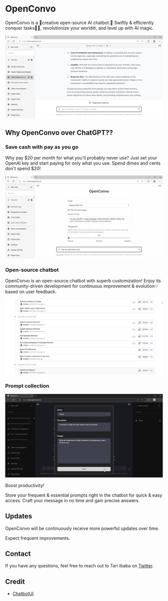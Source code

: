 # OpenConvo

OpenConvo is a 🎨creative open-source AI chatbot.🤖 Swiftly & efficiently conquer tasks🏃‍♂️, revolutionize your world🌐, and level up with AI magic.

![](public/screenshots/screenshot1.png)

## Why OpenConvo over ChatGPT??

### **Save cash with pay as you go**

Why pay $20 per month for what you'll probably never use? Just set your OpenAI key and start paying for only what you use.
Spend dimes and cents don't spend $20!

![Demo](public/screenshots/demo1.gif)

### **Open-source chatbot**

OpenConvo is an open-source chatbot with superb customization! Enjoy its community-driven development for continuous improvement & evolution✨ based on user feedback.

![Open-source chatbot](public/screenshots/open-source-chatbot.png)

### **Prompt collection**

![Prompt Example](public/screenshots/openconvo-prompt-example.gif)

Boost productivity!

Store your frequent & essential prompts right in the chatbot for quick & easy access. Craft your message in no time and gain precise answers.

## Updates

OpenConvo will be continuously receive more powerful updates over time.

Expect frequent improvements.

## Contact

If you have any questions, feel free to reach out to Tari Ibaba on [Twitter](https://twitter.com/Tari_Ibaba).

## Credit

- [ChatbotUI](https://github.com/mckaywrigley/chatbot-ui)
